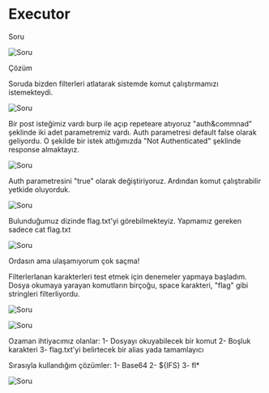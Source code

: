 # Executor

Soru

![Soru](../../assets/web/0.png)

Çözüm

Soruda bizden filterleri atlatarak sistemde komut çalıştırmamızı istemekteydi. 

![Soru](../../assets/web/1.png)

Bir post isteğimiz vardı burp ile açıp repeteare atıyoruz "auth&commnad" şeklinde iki adet parametremiz vardı. Auth parametresi default false olarak geliyordu. O şekilde bir istek attığımızda "Not Authenticated" şeklinde response almaktayız.  

![Soru](../../assets/web/2.png)

Auth parametresini "true" olarak değiştiriyoruz. Ardından komut çalıştırabilir yetkide oluyorduk. 

![Soru](../../assets/web/3.png)

Bulunduğumuz dizinde flag.txt'yi görebilmekteyiz. Yapmamız gereken sadece cat flag.txt

![Soru](../../assets/web/4.png)

Ordasın ama ulaşamıyorum çok saçma!

Filterlerlanan karakterleri test etmek için denemeler yapmaya başladım. Dosya okumaya yarayan komutların birçoğu, space karakteri, "flag" gibi stringleri filterliyordu. 

![Soru](../../assets/web/5.png)

![Soru](../../assets/web/6.png)

Ozaman ihtiyacımız olanlar:
1- Dosyayı okuyabilecek bir komut
2- Boşluk karakteri
3- flag.txt'yi belirtecek bir alias yada tamamlayıcı

Sırasıyla kullandığım çözümler:
1- Base64
2- ${IFS}
3- fl*

![Soru](../../assets/web/7.png)




